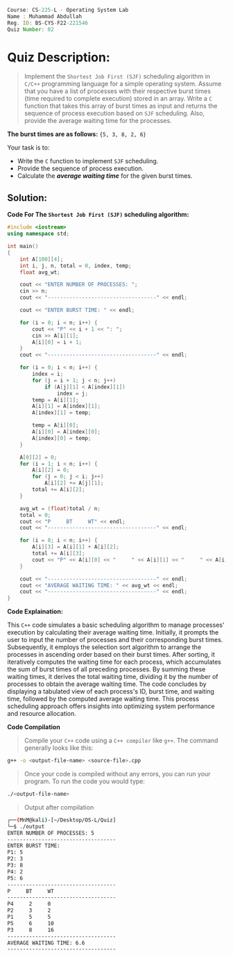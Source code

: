 ```jsx
Course: CS-225-L - Operating System Lab
Name : Muhammad Abdullah
Reg. ID: BS-CYS-F22-221546
Quiz Number: 02
```

# Quiz Description:

> Implement the `Shortest Job First (SJF)` scheduling algorithm in `C/C++` programming language for a simple operating system. Assume that you have a list of processes with their respective burst times (time required to complete execution) stored in an array. Write a `C` function that takes this array of burst times as input and returns the sequence of process execution based on `SJF` scheduling. Also, provide the average waiting time for the processes.

**The burst times are as follows:** `{5, 3, 8, 2, 6}`

Your task is to:
- Write the `C` function to implement `SJF` scheduling.
- Provide the sequence of process execution.
- Calculate the _**average waiting time**_ for the given burst times.

## Solution:

**Code For The `Shortest Job First (SJF)` scheduling algorithm:**

```c++
#include <iostream>
using namespace std;

int main() 
{
    int A[100][4];
    int i, j, n, total = 0, index, temp;
    float avg_wt;

    cout << "ENTER NUMBER OF PROCESSES: ";
    cin >> n;
    cout << "-----------------------------------" << endl;

    cout << "ENTER BURST TIME: " << endl;

    for (i = 0; i < n; i++) {
        cout << "P" << i + 1 << ": ";
        cin >> A[i][1];
        A[i][0] = i + 1;
    }
    cout << "-----------------------------------" << endl;

    for (i = 0; i < n; i++) {
        index = i;
        for (j = i + 1; j < n; j++)
            if (A[j][1] < A[index][1])
                index = j;
        temp = A[i][1];
        A[i][1] = A[index][1];
        A[index][1] = temp;

        temp = A[i][0];
        A[i][0] = A[index][0];
        A[index][0] = temp;
    }

    A[0][2] = 0;
    for (i = 1; i < n; i++) {
        A[i][2] = 0;
        for (j = 0; j < i; j++)
            A[i][2] += A[j][1];
        total += A[i][2];
    }

    avg_wt = (float)total / n;
    total = 0;
    cout << "P     BT     WT" << endl;
    cout << "-----------------------------------" << endl;

    for (i = 0; i < n; i++) {
        A[i][3] = A[i][1] + A[i][2];
        total += A[i][3];
        cout << "P" << A[i][0] << "     " << A[i][1] << "     " << A[i][2] << endl;
    }

    cout << "-----------------------------------" << endl;
    cout << "AVERAGE WAITING TIME: " << avg_wt << endl;
    cout << "-----------------------------------" << endl;
}
```

**Code Explaination:**

This `C++` code simulates a basic scheduling algorithm to manage processes' execution by calculating their average waiting time. Initially, it prompts the user to input the number of processes and their corresponding burst times. Subsequently, it employs the selection sort algorithm to arrange the processes in ascending order based on their burst times. After sorting, it iteratively computes the waiting time for each process, which accumulates the sum of burst times of all preceding processes. By summing these waiting times, it derives the total waiting time, dividing it by the number of processes to obtain the average waiting time. The code concludes by displaying a tabulated view of each process's ID, burst time, and waiting time, followed by the computed average waiting time. This process scheduling approach offers insights into optimizing system performance and resource allocation.

**Code Compilation**

> Compile your `C++` code using a `C++ compiler` like `g++`. The command generally looks like this:

```bash
g++ -o <output-file-name> <source-file>.cpp
```

>  Once your code is compiled without any errors, you can run your program. To run the code you would type:

```bash
./<output-file-name>
```

> Output after compilation

```bash
┌──(MnM@kali)-[~/Desktop/OS-L/Quiz]
└─$ ./output
ENTER NUMBER OF PROCESSES: 5
-----------------------------------
ENTER BURST TIME:
P1: 5
P2: 3
P3: 8
P4: 2
P5: 6
-----------------------------------
P     BT     WT
-----------------------------------
P4     2     0
P2     3     2
P1     5     5
P5     6     10
P3     8     16
-----------------------------------
AVERAGE WAITING TIME: 6.6
-----------------------------------
```
